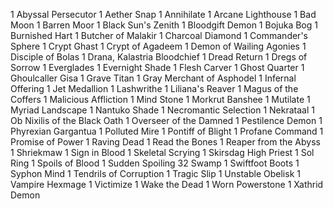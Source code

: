 1 Abyssal Persecutor
1 Aether Snap
1 Annihilate
1 Arcane Lighthouse
1 Bad Moon
1 Barren Moor
1 Black Sun's Zenith
1 Bloodgift Demon
1 Bojuka Bog
1 Burnished Hart
1 Butcher of Malakir
1 Charcoal Diamond
1 Commander's Sphere
1 Crypt Ghast
1 Crypt of Agadeem
1 Demon of Wailing Agonies
1 Disciple of Bolas
1 Drana, Kalastria Bloodchief
1 Dread Return
1 Dregs of Sorrow
1 Everglades
1 Evernight Shade
1 Flesh Carver
1 Ghost Quarter
1 Ghoulcaller Gisa
1 Grave Titan
1 Gray Merchant of Asphodel
1 Infernal Offering
1 Jet Medallion
1 Lashwrithe
1 Liliana's Reaver
1 Magus of the Coffers
1 Malicious Affliction
1 Mind Stone
1 Morkrut Banshee
1 Mutilate
1 Myriad Landscape
1 Nantuko Shade
1 Necromantic Selection
1 Nekrataal
1 Ob Nixilis of the Black Oath
1 Overseer of the Damned
1 Pestilence Demon
1 Phyrexian Gargantua
1 Polluted Mire
1 Pontiff of Blight
1 Profane Command
1 Promise of Power
1 Raving Dead
1 Read the Bones
1 Reaper from the Abyss
1 Shriekmaw
1 Sign in Blood
1 Skeletal Scrying
1 Skirsdag High Priest
1 Sol Ring
1 Spoils of Blood
1 Sudden Spoiling
32 Swamp
1 Swiftfoot Boots
1 Syphon Mind
1 Tendrils of Corruption
1 Tragic Slip
1 Unstable Obelisk
1 Vampire Hexmage
1 Victimize
1 Wake the Dead
1 Worn Powerstone
1 Xathrid Demon